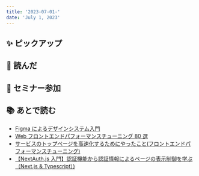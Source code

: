 ```yaml
---
title: '2023-07-01-'
date: 'July 1, 2023'
---
```


## ✨ ピックアップ

## 👀 読んだ

## 🚶 セミナー参加

## 📚 あとで読む

- [Figma によるデザインシステム入門](https://zenn.dev/ignorant_kenji/books/introduction-to-design-systems)
- [Web フロントエンドパフォーマンスチューニング 80 選](https://qiita.com/nuko-suke/items/50ba4e35289e98d95753)
- [サービスのトップページを高速化するためにやったこと(フロントエンドパフォーマンスチューニング)](https://note.com/yadayuki/n/n8291a3420e9b)
- [【NextAuth.js 入門】認証機能から認証情報によるページの表示制御を学ぶ（Next.js & Typescript）)](https://zenn.dev/farstep/books/7a6eb67dd3bf1f)

